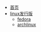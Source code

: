 <!-- docs/_sidebar.md -->

* [首页](/)
* [linux发行版](linuxdistri/)
    * [fedora](linuxdistri/fedora)
    * [archlinux](linuxdistri/archlinux)

